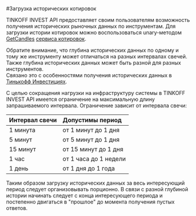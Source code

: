 #Загрузка исторических котировок

TINKOFF INVEST API предоставляет своим пользователям возможность получения исторических рыночных данных по
инструментам. Для загрузки истории котировок можно воспользоваться unary-методом 
[GetCandles](#getcandles) [сервиса котировок](/investAPI/head-marketdata). 

Обратите внимание, что глубина исторических данных по одному и тому же инструменту может отличаться на 
разных интервалах свечей. Также глубина исторических данных может быть разной для разных инструментов.  
Связано это с особенностями получения исторических данных в [Тинькофф Инвестициях](https://www.tinkoff.ru/invest/).

С целью сокращения нагрузки на инфраструктуру системы в TINKOFF INVEST API имеется ограничение на 
максимальную длину запрашиваемого интервала. Ограничение зависит от интервала свечи: 

| Интервал свечи | Допустимы период      |
| :------------- | :-------------------- |
| 1 минута       | от 1 минут до 1 дня   |
| 5 минут        | от 5 минут до 1 дня   |
| 15 минут       | от 15 минут до 1 дня  |
| 1 час          | от 1 часа до 1 недели |
| 1 день         | от 1 дня до 1 года    |

Таким образом загрузку исторических данных за весь интересующий период следует организовывать порционно. 
В связи с разной глубиной истории начинать следует с конца интересующего периода и постепенно двигаться в
"прошлое" до момента получения пустых ответов. 
